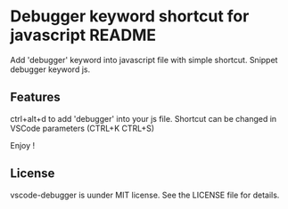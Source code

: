 # Debugger keyword shortcut for javascript README

Add 'debugger' keyword into javascript file with simple shortcut.
Snippet debugger keyword js.

## Features

ctrl+alt+d to add 'debugger' into your js file.
Shortcut can be changed in VSCode parameters (CTRL+K CTRL+S)

Enjoy !

## License

vscode-debugger is uunder MIT license. See the LICENSE file for details.
